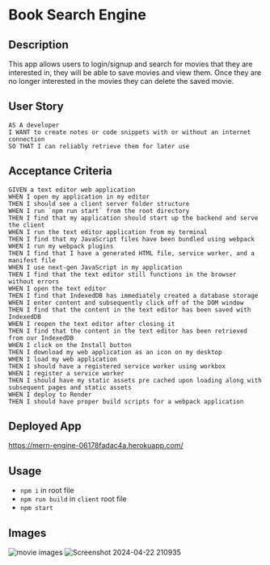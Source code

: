 # Book Search Engine

## Description 
This app allows users to login/signup and search for movies that they are interested in, they will be able to save movies and view them. Once they are no longer interested in the movies they can delete the saved movie.

## User Story
```
AS A developer
I WANT to create notes or code snippets with or without an internet connection
SO THAT I can reliably retrieve them for later use
```

## Acceptance Criteria
```
GIVEN a text editor web application
WHEN I open my application in my editor
THEN I should see a client server folder structure
WHEN I run `npm run start` from the root directory
THEN I find that my application should start up the backend and serve the client
WHEN I run the text editor application from my terminal
THEN I find that my JavaScript files have been bundled using webpack
WHEN I run my webpack plugins
THEN I find that I have a generated HTML file, service worker, and a manifest file
WHEN I use next-gen JavaScript in my application
THEN I find that the text editor still functions in the browser without errors
WHEN I open the text editor
THEN I find that IndexedDB has immediately created a database storage
WHEN I enter content and subsequently click off of the DOM window
THEN I find that the content in the text editor has been saved with IndexedDB
WHEN I reopen the text editor after closing it
THEN I find that the content in the text editor has been retrieved from our IndexedDB
WHEN I click on the Install button
THEN I download my web application as an icon on my desktop
WHEN I load my web application
THEN I should have a registered service worker using workbox
WHEN I register a service worker
THEN I should have my static assets pre cached upon loading along with subsequent pages and static assets
WHEN I deploy to Render
THEN I should have proper build scripts for a webpack application
```
## Deployed App
https://mern-engine-06178fadac4a.herokuapp.com/

## Usage
- `npm i` in root file
- `npm run build` in `client` root file
- `npm start`

## Images
![movie images](https://github.com/Anissa1021/mern-challenge/assets/144497679/0317a118-8ebe-4152-a9a4-46fd17f9f20d)
![Screenshot 2024-04-22 210935](https://github.com/Anissa1021/mern-challenge/assets/144497679/2570cbba-824b-4ef3-b25d-92e91012a2d6)

